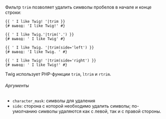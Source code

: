 Фильтр ```trim``` позволяет удалить символы пробелов в начале и конце строки:

```twig
{{ ' I like Twig! '|trim }}
{# вывод: 'I like Twig!' #}

{{ ' I like Twig.'|trim('.') }}
{# вывод: ' I like Twig' #}

{{ ' I like Twig. '|trim(side='left') }}
{# вывод: 'I like Twig. ' #}

{{ ' I like Twig! '|trim(side='right') }}
{# вывод: ' I like Twig!' #}
```

Twig использует PHP-функции ```trim```, ```ltrim``` и ```rtrim```.

###### Аргументы

- ```character_mask```: cимволы для удаления
- ```side```: сторона с которой необходимо удалить символы; по-умолчанию символы удаляются как с левой, так и с правой стороны.
